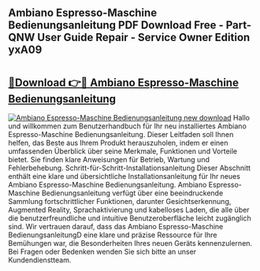 ## Ambiano Espresso-Maschine Bedienungsanleitung PDF Download Free - Part-QNW User Guide Repair - Service Owner Edition yxA09

# <h2><a href="http://df3sm5x.blite.top/?on=Ambiano+Espresso-Maschine+Bedienungsanleitung">🔗Download 👉🔴 Ambiano Espresso-Maschine Bedienungsanleitung</a></h2>

[![Ambiano Espresso-Maschine Bedienungsanleitung new download](https://i.imgur.com/lujVjoI.png)](http://df3sm5x.blite.top/?on=Ambiano+Espresso-Maschine+Bedienungsanleitung)
Hallo und willkommen zum Benutzerhandbuch für Ihr neu installiertes Ambiano Espresso-Maschine Bedienungsanleitung. Dieser Leitfaden soll Ihnen helfen, das Beste aus Ihrem Produkt herauszuholen, indem er einen umfassenden Überblick über seine Merkmale, Funktionen und Vorteile bietet. Sie finden klare Anweisungen für Betrieb, Wartung und Fehlerbehebung. Schritt-für-Schritt-Installationsanleitung Dieser Abschnitt enthält eine klare und übersichtliche Installationsanleitung für Ihr neues Ambiano Espresso-Maschine Bedienungsanleitung. Ambiano Espresso-Maschine Bedienungsanleitung verfügt über eine beeindruckende Sammlung fortschrittlicher Funktionen, darunter Gesichtserkennung, Augmented Reality, Sprachaktivierung und kabelloses Laden, die alle über die benutzerfreundliche und intuitive Benutzeroberfläche leicht zugänglich sind. Wir vertrauen darauf, dass das Ambiano Espresso-Maschine BedienungsanleitungD eine klare und präzise Ressource für Ihre Bemühungen war, die Besonderheiten Ihres neuen Geräts kennenzulernen. Bei Fragen oder Bedenken wenden Sie sich bitte an unser Kundendienstteam.
